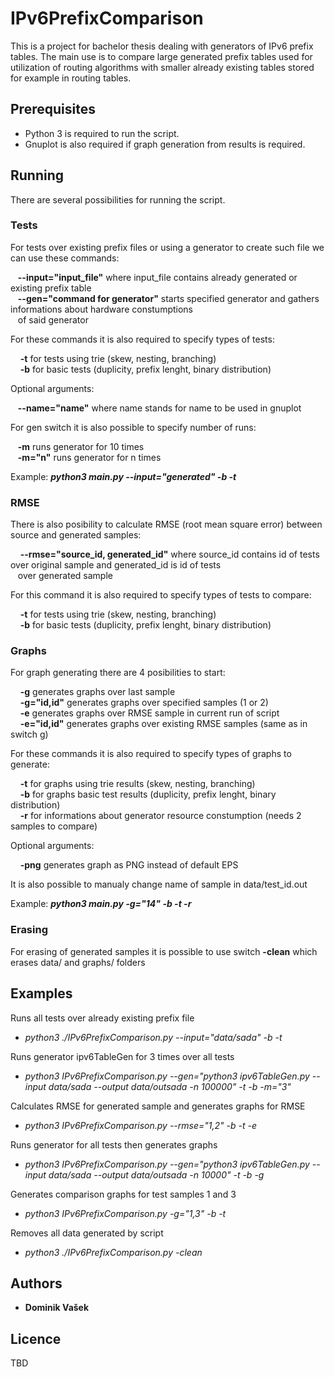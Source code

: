 # IPv6PrefixComparison

This is a project for bachelor thesis dealing with generators of IPv6 prefix tables. The main use is to compare large generated prefix tables used for utilization of routing algorithms with smaller already existing tables stored for example in routing tables.

## Prerequisites

- Python 3 is required to run the script. 
- Gnuplot is also required if graph generation from results is required.

## Running

There are several possibilities for running the script. 

### Tests
For tests over existing prefix files or using a generator to create such file we can use these commands:

&nbsp;&nbsp;&nbsp;**--input="input_file"** where input_file contains already generated or existing prefix table<br />
&nbsp;&nbsp;&nbsp;**--gen="command for generator"** starts specified generator and gathers informations about hardware constumptions<br /> 
&nbsp;&nbsp;&nbsp;of said generator

For these commands it is also required to specify types of tests:

&nbsp;&nbsp;&nbsp; **-t** for tests using trie (skew, nesting, branching)<br />
&nbsp;&nbsp;&nbsp; **-b** for basic tests (duplicity, prefix lenght, binary distribution)

Optional arguments:

&nbsp;&nbsp;&nbsp;**--name="name"** where name stands for name to be used in gnuplot

For gen switch it is also possible to specify number of runs:

&nbsp;&nbsp;&nbsp;**-m** runs generator for 10 times<br />
&nbsp;&nbsp;&nbsp;**-m="n"** runs generator for n times

Example: **_python3 main.py --input="generated" -b -t_**

### RMSE
There is also posibility to calculate RMSE (root mean square error) between source and generated samples:

&nbsp;&nbsp;&nbsp; **--rmse="source_id, generated_id"** where source_id contains id of tests over original sample and generated_id is id of tests<br /> 
&nbsp;&nbsp;&nbsp;over generated sample

For this command it is also required to specify types of tests to compare:

&nbsp;&nbsp;&nbsp; **-t** for tests using trie (skew, nesting, branching)<br />
&nbsp;&nbsp;&nbsp; **-b** for basic tests (duplicity, prefix lenght, binary distribution)

### Graphs
For graph generating there are 4 posibilities to start:

&nbsp;&nbsp;&nbsp; **-g** generates graphs over last sample<br />
&nbsp;&nbsp;&nbsp; **-g="id,id"** generates graphs over specified samples (1 or 2)<br />
&nbsp;&nbsp;&nbsp; **-e** generates graphs over RMSE sample in current run of script<br />
&nbsp;&nbsp;&nbsp; **-e="id,id"** generates graphs over existing RMSE samples (same as in switch g)

For these commands it is also required to specify types of graphs to generate:

&nbsp;&nbsp;&nbsp; **-t** for graphs using trie results (skew, nesting, branching)<br />
&nbsp;&nbsp;&nbsp; **-b** for graphs basic test results (duplicity, prefix lenght, binary distribution)<br />
&nbsp;&nbsp;&nbsp; **-r** for informations about generator resource constumption (needs 2 samples to compare)

Optional arguments:

&nbsp;&nbsp;&nbsp; **-png** generates graph as PNG instead of default EPS

It is also possible to manualy change name of sample in data/test_id.out

Example: **_python3 main.py -g="14" -b -t -r_**

### Erasing
For erasing of generated samples it is possible to use switch **-clean** which erases data/ and graphs/ folders

## Examples

Runs all tests over already existing prefix file

- _python3 ./IPv6PrefixComparison.py --input="data/sada" -b -t_

Runs generator ipv6TableGen for 3 times over all tests 

- _python3 IPv6PrefixComparison.py --gen="python3 ipv6TableGen.py --input data/sada --output data/outsada -n 100000" -t -b -m="3"_

Calculates RMSE for generated sample and generates graphs for RMSE

- _python3 IPv6PrefixComparison.py --rmse="1,2" -b -t -e_

Runs generator for all tests then generates graphs

- _python3 IPv6PrefixComparison.py --gen="python3 ipv6TableGen.py --input data/sada --output data/outsada -n 10000" -t -b -g_

Generates comparison graphs for test samples 1 and 3

- _python3 IPv6PrefixComparison.py -g="1,3" -b -t_

Removes all data generated by script

- _python3 ./IPv6PrefixComparison.py -clean_

## Authors

- **Dominik Vašek**

## Licence

TBD
